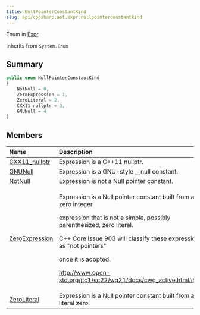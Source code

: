 ```yaml
---
title: NullPointerConstantKind
slug: api/cppsharp.ast.expr.nullpointerconstantkind
---
```

Enum in [Expr](/api/cppsharp/ast/expr)

Inherits from `System.Enum`

## Summary



```csharp
public enum NullPointerConstantKind
{
    NotNull = 0,
    ZeroExpression = 1,
    ZeroLiteral = 2,
    CXX11_nullptr = 3,
    GNUNull = 4
}
```

## Members

|Name|Description|
|:---|:---|
|[CXX11_nullptr](/api/cppsharp/ast/expr/nullpointerconstantkind/cxx11_nullptr)|Expression is a C++11 nullptr.|
|[GNUNull](/api/cppsharp/ast/expr/nullpointerconstantkind/gnunull)|Expression is a GNU-style __null constant.|
|[NotNull](/api/cppsharp/ast/expr/nullpointerconstantkind/notnull)|Expression is not a Null pointer constant.|
|[ZeroExpression](/api/cppsharp/ast/expr/nullpointerconstantkind/zeroexpression)|<p>Expression is a Null pointer constant built from a zero integer</p> <p>expression that is not a simple, possibly parenthesized, zero literal.</p> <p>C++ Core Issue 903 will classify these expressions as "not pointers"</p> <p>once it is adopted.</p> <p>http://www.open-std.org/jtc1/sc22/wg21/docs/cwg_active.html#903</p>|
|[ZeroLiteral](/api/cppsharp/ast/expr/nullpointerconstantkind/zeroliteral)|Expression is a Null pointer constant built from a literal zero.|

